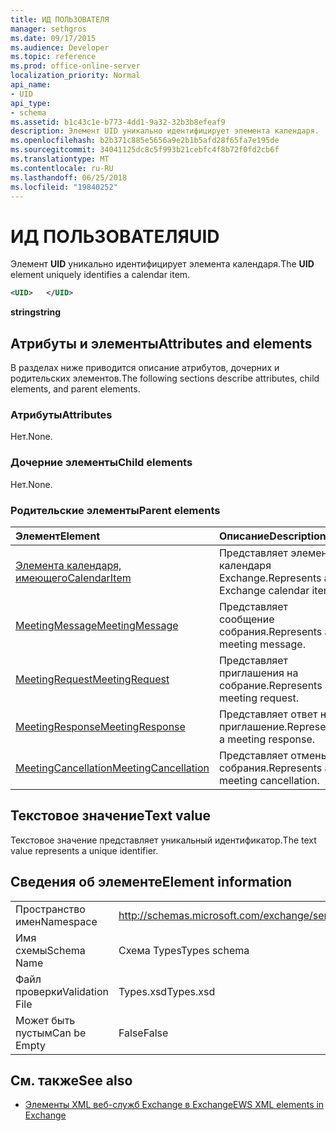 ```yaml
---
title: ИД ПОЛЬЗОВАТЕЛЯ
manager: sethgros
ms.date: 09/17/2015
ms.audience: Developer
ms.topic: reference
ms.prod: office-online-server
localization_priority: Normal
api_name:
- UID
api_type:
- schema
ms.assetid: b1c43c1e-b773-4dd1-9a32-32b3b8efeaf9
description: Элемент UID уникально идентифицирует элемента календаря.
ms.openlocfilehash: b2b371c885e5656a9e2b1b5afd28f65fa7e195de
ms.sourcegitcommit: 34041125dc8c5f993b21cebfc4f8b72f0fd2cb6f
ms.translationtype: MT
ms.contentlocale: ru-RU
ms.lasthandoff: 06/25/2018
ms.locfileid: "19840252"
---
```

# <a name="uid"></a><span data-ttu-id="d0a1e-103">ИД ПОЛЬЗОВАТЕЛЯ</span><span class="sxs-lookup"><span data-stu-id="d0a1e-103">UID</span></span>

<span data-ttu-id="d0a1e-104">Элемент **UID** уникально идентифицирует элемента календаря.</span><span class="sxs-lookup"><span data-stu-id="d0a1e-104">The **UID** element uniquely identifies a calendar item.</span></span> 
  
```xml
<UID>   </UID>
```

 <span data-ttu-id="d0a1e-105">**string**</span><span class="sxs-lookup"><span data-stu-id="d0a1e-105">**string**</span></span>
## <a name="attributes-and-elements"></a><span data-ttu-id="d0a1e-106">Атрибуты и элементы</span><span class="sxs-lookup"><span data-stu-id="d0a1e-106">Attributes and elements</span></span>

<span data-ttu-id="d0a1e-107">В разделах ниже приводится описание атрибутов, дочерних и родительских элементов.</span><span class="sxs-lookup"><span data-stu-id="d0a1e-107">The following sections describe attributes, child elements, and parent elements.</span></span>
  
### <a name="attributes"></a><span data-ttu-id="d0a1e-108">Атрибуты</span><span class="sxs-lookup"><span data-stu-id="d0a1e-108">Attributes</span></span>

<span data-ttu-id="d0a1e-109">Нет.</span><span class="sxs-lookup"><span data-stu-id="d0a1e-109">None.</span></span>
  
### <a name="child-elements"></a><span data-ttu-id="d0a1e-110">Дочерние элементы</span><span class="sxs-lookup"><span data-stu-id="d0a1e-110">Child elements</span></span>

<span data-ttu-id="d0a1e-111">Нет.</span><span class="sxs-lookup"><span data-stu-id="d0a1e-111">None.</span></span>
  
### <a name="parent-elements"></a><span data-ttu-id="d0a1e-112">Родительские элементы</span><span class="sxs-lookup"><span data-stu-id="d0a1e-112">Parent elements</span></span>

|<span data-ttu-id="d0a1e-113">**Элемент**</span><span class="sxs-lookup"><span data-stu-id="d0a1e-113">**Element**</span></span>|<span data-ttu-id="d0a1e-114">**Описание**</span><span class="sxs-lookup"><span data-stu-id="d0a1e-114">**Description**</span></span>|
|:-----|:-----|
|[<span data-ttu-id="d0a1e-115">Элемента календаря, имеющего</span><span class="sxs-lookup"><span data-stu-id="d0a1e-115">CalendarItem</span></span>](calendaritem.md) <br/> |<span data-ttu-id="d0a1e-116">Представляет элемент календаря Exchange.</span><span class="sxs-lookup"><span data-stu-id="d0a1e-116">Represents an Exchange calendar item.</span></span>  <br/> |
|[<span data-ttu-id="d0a1e-117">MeetingMessage</span><span class="sxs-lookup"><span data-stu-id="d0a1e-117">MeetingMessage</span></span>](meetingmessage.md) <br/> |<span data-ttu-id="d0a1e-118">Представляет сообщение собрания.</span><span class="sxs-lookup"><span data-stu-id="d0a1e-118">Represents a meeting message.</span></span>  <br/> |
|[<span data-ttu-id="d0a1e-119">MeetingRequest</span><span class="sxs-lookup"><span data-stu-id="d0a1e-119">MeetingRequest</span></span>](meetingrequest.md) <br/> |<span data-ttu-id="d0a1e-120">Представляет приглашения на собрание.</span><span class="sxs-lookup"><span data-stu-id="d0a1e-120">Represents a meeting request.</span></span>  <br/> |
|[<span data-ttu-id="d0a1e-121">MeetingResponse</span><span class="sxs-lookup"><span data-stu-id="d0a1e-121">MeetingResponse</span></span>](meetingresponse.md) <br/> |<span data-ttu-id="d0a1e-122">Представляет ответ на приглашение.</span><span class="sxs-lookup"><span data-stu-id="d0a1e-122">Represents a meeting response.</span></span>  <br/> |
|[<span data-ttu-id="d0a1e-123">MeetingCancellation</span><span class="sxs-lookup"><span data-stu-id="d0a1e-123">MeetingCancellation</span></span>](meetingcancellation.md) <br/> |<span data-ttu-id="d0a1e-124">Представляет отмены собрания.</span><span class="sxs-lookup"><span data-stu-id="d0a1e-124">Represents a meeting cancellation.</span></span>  <br/> |
   
## <a name="text-value"></a><span data-ttu-id="d0a1e-125">Текстовое значение</span><span class="sxs-lookup"><span data-stu-id="d0a1e-125">Text value</span></span>

<span data-ttu-id="d0a1e-126">Текстовое значение представляет уникальный идентификатор.</span><span class="sxs-lookup"><span data-stu-id="d0a1e-126">The text value represents a unique identifier.</span></span>
  
## <a name="element-information"></a><span data-ttu-id="d0a1e-127">Сведения об элементе</span><span class="sxs-lookup"><span data-stu-id="d0a1e-127">Element information</span></span>

|||
|:-----|:-----|
|<span data-ttu-id="d0a1e-128">Пространство имен</span><span class="sxs-lookup"><span data-stu-id="d0a1e-128">Namespace</span></span>  <br/> |http://schemas.microsoft.com/exchange/services/2006/types  <br/> |
|<span data-ttu-id="d0a1e-129">Имя схемы</span><span class="sxs-lookup"><span data-stu-id="d0a1e-129">Schema Name</span></span>  <br/> |<span data-ttu-id="d0a1e-130">Схема Types</span><span class="sxs-lookup"><span data-stu-id="d0a1e-130">Types schema</span></span>  <br/> |
|<span data-ttu-id="d0a1e-131">Файл проверки</span><span class="sxs-lookup"><span data-stu-id="d0a1e-131">Validation File</span></span>  <br/> |<span data-ttu-id="d0a1e-132">Types.xsd</span><span class="sxs-lookup"><span data-stu-id="d0a1e-132">Types.xsd</span></span>  <br/> |
|<span data-ttu-id="d0a1e-133">Может быть пустым</span><span class="sxs-lookup"><span data-stu-id="d0a1e-133">Can be Empty</span></span>  <br/> |<span data-ttu-id="d0a1e-134">False</span><span class="sxs-lookup"><span data-stu-id="d0a1e-134">False</span></span>  <br/> |
   
## <a name="see-also"></a><span data-ttu-id="d0a1e-135">См. также</span><span class="sxs-lookup"><span data-stu-id="d0a1e-135">See also</span></span>



- [<span data-ttu-id="d0a1e-136">Элементы XML веб-служб Exchange в Exchange</span><span class="sxs-lookup"><span data-stu-id="d0a1e-136">EWS XML elements in Exchange</span></span>](ews-xml-elements-in-exchange.md)

